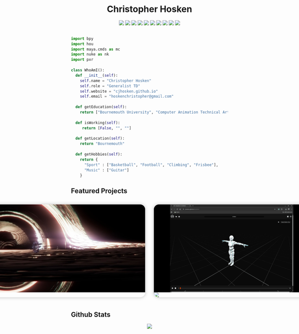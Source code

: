 <h1 align="center">Christopher Hosken</h1>
<p align="center"}>
  <img src="https://img.shields.io/badge/Houdini-FF6600?style=for-the-badge&logo=houdini&logoColor=white">
  <img src="https://img.shields.io/badge/Blender-E87D0D?style=for-the-badge&logo=blender&logoColor=white">
  <img src="https://img.shields.io/badge/Maya-38ABDF?style=for-the-badge&logo=autodeskmaya&logoColor=white">
  <img src="https://img.shields.io/badge/Nuke-FCB434?style=for-the-badge&logo=nuke&logoColor=white">
  <img src="https://img.shields.io/badge/Python-FFD43B?style=for-the-badge&logo=python&logoColor=blue">
  <img src="https://img.shields.io/badge/C/C++-659AD2?style=for-the-badge&logo=cplusplus&logoColor=white">
  <img src="https://img.shields.io/badge/Qt-41CD52?style=for-the-badge&logo=Qt&logoColor=white">
  <img src="https://img.shields.io/badge/USD-55A5D9?style=for-the-badge&logo=&logoColor=white">
  <img src="https://img.shields.io/badge/React%20Typescript-51A2DA?style=for-the-badge&logo=typescript&logoColor=white">
  <img src="https://img.shields.io/badge/Vite-51A2DA?style=for-the-badge&logo=vite&logoColor=white">
</p>

```python

import bpy
import hou
import maya.cmds as mc
import nuke as nk
import pxr

class WhoAmI():
  def __init__(self):
    self.name = "Christopher Hosken"
    self.role = "Generalist TD"   
    self.website = "cjhosken.github.io"
    self.email = "hoskenchristopher@gmail.com"

  def getEducation(self):
    return ["Bournemouth University", "Computer Animation Technical Arts"]

  def isWorking(self):
     return [False, "", ""]

  def getLocation(self):
    return "Bournemouth"

  def getHobbies(self):
    return {
      "Sport" : ["Basketball", "Football", "Climbing", "Frisbee"],
      "Music" : ["Guitar"]
    }

```
## Featured Projects
<div style="display: flex; justify-content: center; align-items: center;">
  <a href="https://github.com/cjhosken/gravi" class="project">
    <img class="cover" src="./images/gravi.jpg">
    <img class="item" src="https://github-readme-stats.vercel.app/api/pin/?username=cjhosken&repo=gravi&theme=github_dark&hide_border=true&border_radius=0" />
  </a>
  <a href="https://github.com/cjhosken/deadshot" class="project">
    <img class="cover" src="./images/deadshot.png">
    <img class="item" src="https://github-readme-stats.vercel.app/api/pin/?username=cjhosken&repo=deadshot&theme=github_dark&hide_border=true&border_radius=0" />
  </a>
</div>

## Github Stats
<div style="display: flex; justify-content: center; align-items: center;">
	<img src="https://github-readme-stats.vercel.app/api?/username=cjhosken&&show_icons=true&count_private=true&theme=github_dark&hide_rank=True">
</div>


<style>
  .project {
    margin: 1em;
    display: flex;
    flex-direction:column;
    border-radius: 16px;
    box-shadow: 0px 0px 12px rgba(0, 0, 0, 0.25);
    transition: transform ease 0.35s;
  }

  .project:hover {
    transform: scale(105%);
  }

  .project img {
    width:500px;
  }

  .cover {
    border-radius: 16px 16px 0px 0px;
  }

  .item {
    border-radius: 0px 0px 16px 16px;
  }


</style>
